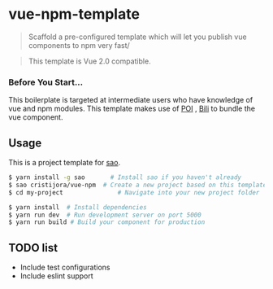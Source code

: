 # vue-npm-template

> Scaffold a pre-configured template which will let you publish vue components to npm very fast/

> This template is Vue 2.0 compatible.

### Before You Start...

This boilerplate is targeted at intermediate users who have knowledge of vue and npm modules.
This template makes use of [POI](https://poi.js.org/#/) , [Bili](https://egoist.moe/bili/#/) to bundle the vue component.

## Usage

This is a project template for [sao](https://github.com/saojs/sao).

``` bash
$ yarn install -g sao       # Install sao if you haven't already
$ sao cristijora/vue-npm  # Create a new project based on this template
$ cd my-project               # Navigate into your new project folder

$ yarn install  # Install dependencies
$ yarn run dev  # Run development server on port 5000
$ yarn run build # Build your component for production

```

## TODO list
- Include test configurations
- Include eslint support

